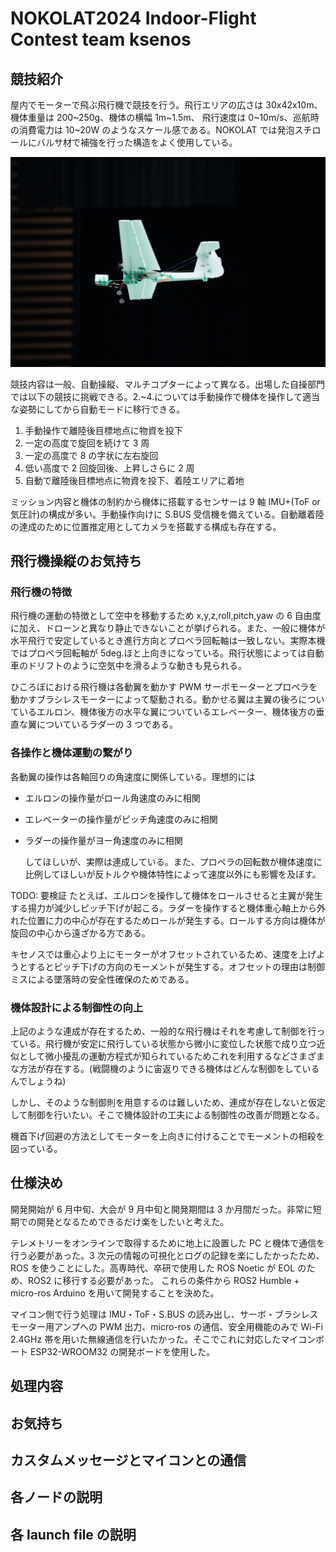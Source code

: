 # NOKOLAT2024 Indoor-Flight Contest team ksenos

## 競技紹介

屋内でモーターで飛ぶ飛行機で競技を行う。飛行エリアの広さは 30x42x10m、機体重量は 200~250g、機体の横幅 1m~1.5m、 飛行速度は 0~10m/s、巡航時の消費電力は 10~20W のようなスケール感である。NOKOLAT では発泡スチロールにバルサ材で補強を行った構造をよく使用している。

![飛行中の機体の様子](img/plane.jpg)

競技内容は一般、自動操縦、マルチコプターによって異なる。出場した自操部門では以下の競技に挑戦できる。2.~4.については手動操作で機体を操作して適当な姿勢にしてから自動モードに移行できる。

1. 手動操作で離陸後目標地点に物資を投下
1. 一定の高度で旋回を続けて 3 周
1. 一定の高度で 8 の字状に左右旋回
1. 低い高度で 2 回旋回後、上昇しさらに 2 周
1. 自動で離陸後目標地点に物資を投下、着陸エリアに着地

ミッション内容と機体の制約から機体に搭載するセンサーは 9 軸 IMU+(ToF or 気圧計)の構成が多い。手動操作向けに S.BUS 受信機を備えている。自動離着陸の達成のために位置推定用としてカメラを搭載する構成も存在する。

## 飛行機操縦のお気持ち

### 飛行機の特徴

飛行機の運動の特徴として空中を移動するため x,y,z,roll,pitch,yaw の 6 自由度に加え、ドローンと異なり静止できないことが挙げられる。また、一般に機体が水平飛行で安定しているとき進行方向とプロベラ回転軸は一致しない。実際本機ではプロペラ回転軸が 5deg.ほと上向きになっている。飛行状態によっては自動車のドリフトのように空気中を滑るような動きも見られる。

ひころぼにおける飛行機は各動翼を動かす PWM サーボモーターとプロペラを動かすブラシレスモーターによって駆動される。動かせる翼は主翼の後ろについているエルロン、機体後方の水平な翼についているエレベーター、機体後方の垂直な翼についているラダーの 3 つである。

### 各操作と機体運動の繋がり

各動翼の操作は各軸回りの角速度に関係している。理想的には

- エルロンの操作量がロール角速度のみに相関
- エレベーターの操作量がピッチ角速度のみに相関
- ラダーの操作量がヨー角速度のみに相関

  してほしいが、実際は連成している。また、プロペラの回転数が機体速度に比例してほしいが反トルクや機体特性によって速度以外にも影響を及ぼす。

TODO: 要検証
たとえば、エルロンを操作して機体をロールさせると主翼が発生する揚力が減少しピッチ下げが起こる。ラダーを操作すると機体重心軸上から外れた位置に力の中心が存在するためロールが発生する。ロールする方向は機体が旋回の中心から遠ざかる方である。

キセノスでは重心より上にモーターがオフセットされているため、速度を上げようとするとピッチ下げの方向のモーメントが発生する。オフセットの理由は制御ミスによる墜落時の安全性確保のためである。

### 機体設計による制御性の向上

上記のような連成が存在するため、一般的な飛行機はそれを考慮して制御を行っている。飛行機が安定に飛行している状態から微小に変位した状態で成り立つ近似として微小擾乱の運動方程式が知られているためこれを利用するなどさまざまな方法が存在する。(戦闘機のように宙返りできる機体はどんな制御をしているんでしょうね)

しかし、そのような制御則を用意するのは難しいため、連成が存在しないと仮定して制御を行いたい。そこで機体設計の工夫による制御性の改善が問題となる。

機首下げ回避の方法としてモーターを上向きに付けることでモーメントの相殺を図っている。

## 仕様決め

開発開始が 6 月中旬、大会が 9 月中旬と開発期間は 3 か月間だった。非常に短期での開発となるためできるだけ楽をしたいと考えた。

テレメトリーをオンラインで取得するために地上に設置した PC と機体で通信を行う必要があった。3 次元の情報の可視化とログの記録を楽にしたかったため、ROS を使うことにした。高専時代、卒研で使用した ROS Noetic が EOL のため、ROS2 に移行する必要があった。
これらの条件から ROS2 Humble + micro-ros Arduino を用いて開発することを決めた。

マイコン側で行う処理は IMU・ToF・S.BUS の読み出し、サーボ・ブラシレスモーター用アンプへの PWM 出力、micro-ros の通信、安全用機能のみで Wi-Fi 2.4GHz 帯を用いた無線通信を行いたかった。そこでこれに対応したマイコンボート ESP32-WROOM32 の開発ボードを使用した。

## 処理内容

## お気持ち

## カスタムメッセージとマイコンとの通信

## 各ノードの説明

## 各 launch file の説明
